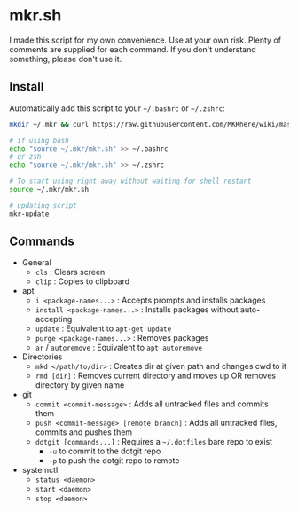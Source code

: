 # mkr.sh

I made this script for my own convenience. Use at your own risk. Plenty of comments are supplied for each command. If you don't understand something, please don't use it.

## Install

Automatically add this script to your `~/.bashrc` or `~/.zshrc`:

```bash
mkdir ~/.mkr && curl https://raw.githubusercontent.com/MKRhere/wiki/master/scripts/mkr.sh -o ~/.mkr/mkr.sh

# if using bash
echo "source ~/.mkr/mkr.sh" >> ~/.bashrc
# or zsh
echo "source ~/.mkr/mkr.sh" >> ~/.zshrc

# To start using right away without waiting for shell restart
source ~/.mkr/mkr.sh

# updating script
mkr-update
```

## Commands

- General
	- `cls` : Clears screen
	- `clip` : Copies to clipboard
- apt
	- `i <package-names...>` : Accepts prompts and installs packages
	- `install <package-names...>` : Installs packages without auto-accepting
	- `update` : Equivalent to `apt-get update`
	- `purge <package-names...>` : Removes packages
	- `ar` / `autoremove` : Equivalent to `apt autoremove`
- Directories
	- `mkd </path/to/dir>` : Creates dir at given path and changes cwd to it
	- `rmd [dir]` : Removes current directory and moves up OR removes directory by given name
- git
	- `commit <commit-message>` : Adds all untracked files and commits them
	- `push <commit-message> [remote branch]` : Adds all untracked files, commits and pushes them
	- `dotgit [commands...]` : Requires a `~/.dotfiles` bare repo to exist
		- `-u` to commit to the dotgit repo
		- `-p` to push the dotgit repo to remote
- systemctl
	- `status <daemon>`
	- `start <daemon>`
	- `stop <daemon>`
